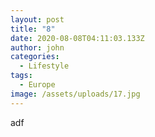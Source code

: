 ```yaml
---
layout: post
title: "8"
date: 2020-08-08T04:11:03.133Z
author: john
categories:
  - Lifestyle
tags:
  - Europe
image: /assets/uploads/17.jpg
---
```

adf
